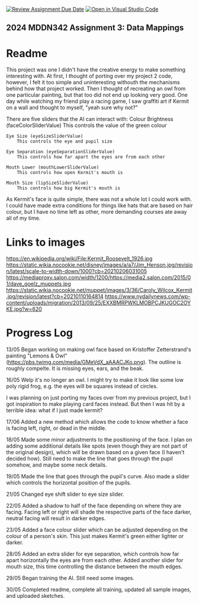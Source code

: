 [![Review Assignment Due Date](https://classroom.github.com/assets/deadline-readme-button-24ddc0f5d75046c5622901739e7c5dd533143b0c8e959d652212380cedb1ea36.svg)](https://classroom.github.com/a/HpplOQZx)
[![Open in Visual Studio Code](https://classroom.github.com/assets/open-in-vscode-718a45dd9cf7e7f842a935f5ebbe5719a5e09af4491e668f4dbf3b35d5cca122.svg)](https://classroom.github.com/online_ide?assignment_repo_id=14993376&assignment_repo_type=AssignmentRepo)
## 2024 MDDN342 Assignment 3: Data Mappings

# Readme

This project was one I didn't have the creative energy to make something interesting with. At first, I thought of porting over my project 2 code, however, I felt it too simple and uninteresting withouth the mechanisms behind how that project worked. Then I thought of recreating an owl from one particular painting, but that too did not end up looking very good. One day while watching my friend play a racing game, I saw graffiti art if Kermit on a wall and thought to myself, "yeah sure why not?"

There are five sliders that the AI can interact with:
    Colour Brightness (faceColorSliderValue)
        This controls the value of the green colour

    Eye Size (eyeSizeSliderValue)
        This controls the eye and pupil size

    Eye Separation (eyeSeparationSliderValue)
        This controls how far apart the eyes are from each other

    Mouth Lower (mouthLowerSliderValue)
        This controls how open Kermit's mouth is

    Mouth Size (lipSizeSliderValue)
        This controls how big Kermit's mouth is

As Kermit's face is quite simple, there was not a whole lot I could work with. I could have made extra conditions for things like hats that are based on hair colour, but I have no time left as other, more demanding courses ate away all of my time.

# Links to images

https://en.wikipedia.org/wiki/File:Kermit_Roosevelt_1926.jpg
https://static.wikia.nocookie.net/disney/images/a/a7/Jim_Henson.jpg/revision/latest/scale-to-width-down/1000?cb=20210206031005
https://mediaproxy.salon.com/width/1200/https://media2.salon.com/2015/01/dave_goelz_muppets.jpg
https://static.wikia.nocookie.net/muppet/images/3/36/Caroly_Wilcox_Kermit.jpg/revision/latest?cb=20210110164814
https://www.nydailynews.com/wp-content/uploads/migration/2013/09/25/EXXBMRPWKLMOBPCJKUGOC2OYKE.jpg?w=620


# Progress Log

13/05
Began working on making owl face based on Kristoffer Zetterstrand's painting "Lemons & Owl" (https://pbs.twimg.com/media/GMeVdX_aAAACJKo.png). The outline is roughly compelte. It is missing eyes, ears, and the beak.

16/05
Welp it's no longer an owl. I might try to make it look like some low poly rigid frog, e.g. the eyes will be squares instead of circles.

I was planning on just porting my faces over from my previous project, but I got inspiration to make playing card faces instead. But then I was hit by a terrible idea: what if I just made kermit?

17/06
Added a new method which allows the code to know whether a face is facing left, right, or dead in the middle.

18/05
Made some minor adjustments to the positioning of the face. I plan on adding some additional details like spots (even though they are not part of the original design), which will be drawn based on a given face (I haven't decided how). Still need to make the line that goes through the pupil somehow, and maybe some neck details.

19/05
Made the line that goes through the pupil's curve. Also made a slider which controls the horizontal position of the pupils.

21/05
Changed eye shift slider to eye size slider.

22/05
Added a shadow to half of the face depending on where they are facing. Facing left or right will shade the respective parts of the face darker, neutral facing will result in darker edges.

23/05
Added a face colour slider which can be adjusted depending on the colour of a person's skin. This just makes Kermit's green either lighter or darker. 

28/05
Added an extra slider for eye separation, which controls how far apart horizontally the eyes are from each other. Added another slider for mouth size, this time controlling the distance between the mouth edges.

29/05
Began training the AI. Still need some images.

30/05
Completed readme, complete all training, updated all sample images, and uploaded sketches.